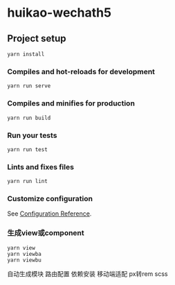 # huikao-wechath5

## Project setup
```
yarn install
```

### Compiles and hot-reloads for development
```
yarn run serve
```

### Compiles and minifies for production
```
yarn run build
```

### Run your tests
```
yarn run test
```

### Lints and fixes files
```
yarn run lint
```

### Customize configuration
See [Configuration Reference](https://cli.vuejs.org/config/).

### 生成view或component
```
yarn view
yarn viewba
yarn viewbu
```


自动生成模块
路由配置
依赖安装
移动端适配
px转rem
scss
